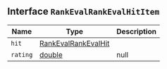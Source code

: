 ## Interface `RankEvalRankEvalHitItem`

| Name | Type | Description |
| - | - | - |
| `hit` | [RankEvalRankEvalHit](./RankEvalRankEvalHit.md) | &nbsp; |
| `rating` | [double](./double.md) | null | &nbsp; |
